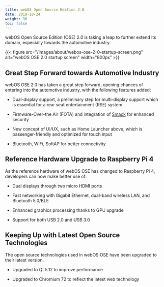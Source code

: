 ```yaml
---
title: webOS Open Source Edition 2.0
date: 2019-10-24
weight: 30
toc: false
---
```


webOS Open Source Edition (OSE) 2.0 is taking a leap to further extend its domain, especially towards the automotive industry.

{{< figure src="/images/about/webos-ose-2-0-startup-screen.png" alt="webOS OSE 2.0 startup screen" width="800px" >}}

## Great Step Forward towards Automotive Industry

webOS OSE 2.0 has taken a great step forward, opening chances of entering into the automotive industry, with the following features added:

* Dual-display support, a preliminary step for multi-display support which is essential for a rear seat entertainment (RSE) system

* Firmware-Over-the Air (FOTA) and integration of [Smack](https://en.wikipedia.org/wiki/Smack_(software)) for enhanced security

* New concept of UI/UX, such as Home Launcher above, which is passenger-friendly and optimized for touch input

* Bluetooth, WiFi, SoftAP for better connectivity

## Reference Hardware Upgrade to Raspberry Pi 4

As the reference hardware of webOS OSE has changed to Raspberry Pi 4, developers can now make better use of:

* Dual displays through two micro HDMI ports

* Fast networking with Gigabit Ethernet, dual-band wireless LAN, and Bluetooth 5.0/BLE

* Enhanced graphics processing thanks to GPU upgrade

* Support for both USB 2.0 and USB 3.0

## Keeping Up with Latest Open Source Technologies

The open source technologies used in webOS OSE have been upgraded to their latest version.

* Upgraded to Qt 5.12 to improve performance

* Upgraded to Chromium 72 to reflect the latest web technology
